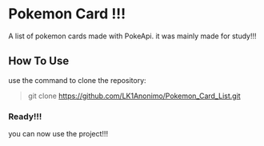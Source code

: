 # Pokemon Card !!!

A list of pokemon cards made with PokeApi.
it was mainly made for study!!!

## How To Use

use the command to clone the repository:

> git clone https://github.com/LK1Anonimo/Pokemon_Card_List.git

### Ready!!!

you can now use the project!!!
